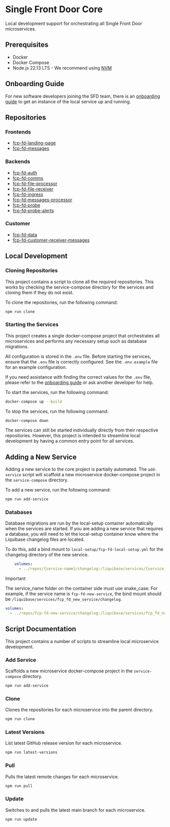 # Single Front Door Core
Local development support for orchestrating all Single Front Door microservices.

## Prerequisites
* Docker
* Docker Compose
* Node.js 22.13 LTS - We recommend using [NVM](https://github.com/nvm-sh/nvm)

## Onboarding Guide

For new software developers joining the SFD team, there is an [onboarding guide](https://github.com/DEFRA/fcp-fd-core/blob/main/onboarding-guide/README.md) to get an instance of the local service up and running.

## Repositories
### Frontends
- [fcp-fd-landing-page](https://github.com/defra/fcp-fd-landing-page)
- [fcp-fd-messages](https://github.com/DEFRA/fcp-fd-messages)

### Backends
- [fcp-fd-auth](https://github.com/defra/fcp-fd-auth)
- [fcp-fd-comms](https://github.com/defra/fcp-fd-comms)
- [fcp-fd-file-processor](https://github.com/DEFRA/fcp-fd-file-processor)
- [fcp-fd-file-receiver](https://github.com/DEFRA/fcp-fd-file-receiver)
- [fcp-fd-ingress](https://github.com/defra/fcp-fd-ingress)
- [fcp-fd-messages-processor](https://github.com/DEFRA/fcp-fd-messages-processor)
- [fcp-fd-probe](https://github.com/DEFRA/fcp-fd-probe)
- [fcp-fd-probe-alerts](https://github.com/DEFRA/fcp-fd-probe-alerts)

### Customer
- [fcp-fd-data](https://github.com/defra/fcp-fd-data)
- [fcp-fd-customer-receiver-messages](https://github.com/DEFRA/fcp-fd-customer-receiver-messages)

## Local Development
### Cloning Repositories
This project contains a script to clone all the required repositories. This works by checking the service-compose directory for the services and cloning them if they do not exist.

To clone the repositories, run the following command:

```bash
npm run clone
```

### Starting the Services
This project creates a single docker-compose project that orchestrates all microservices and performs any necessary setup such as database migrations.

All configuration is stored in the `.env` file. Before starting the services, ensure that the `.env` file is correctly configured. See the `.env.example` file for an example configuration.

If you need assistance with finding the correct values for the `.env` file, please refer to the [onboarding guide](#onboarding-guide) or ask another developer for help.

To start the services, run the following command:

```bash
docker-compose up --build
```

To stop the services, run the following command:

```bash
docker-compose down
```

The services can still be started individually directly from their respective repositories. However, this project is intended to streamline local development by having a common entry point for all services.

## Adding a New Service
Adding a new service to the core project is partially automated. The `add-service` script will scaffold a new microservice docker-compose project in the `service-compose` directory.

To add a new service, run the following command:

```bash
npm run add-service
```

### Databases
Database migrations are run by the local-setup container automatically when the services are started. If you are adding a new service that requires a database, you will need to let the local-setup container know where the Liquibase changelog files are located.

To do this, add a bind mount to `local-setup/fcp-fd-local-setup.yml` for the changelog directory of the new service.

```yaml
    volumes:
      - ../repos/{service-name}/changelog:/liquibase/services/{service_name}/changelog
```

> [!IMPORTANT]
> The service_name folder on the container side must use snake_case.
> For example, if the service name is `fcp-fd-new-service`, the bind mount should be `/liquibase/services/fcp_fd_new_service/changelog`.
> ```yaml
> volumes:
>   - ../repos/fcp-fd-new-service/changelog:/liquibase/services/fcp_fd_new_service/changelog

## Script Documentation
This project contains a number of scripts to streamline local microservice development.

### Add Service
Scaffolds a new microservice docker-compose project in the `service-compose` directory.

```bash
npm run add-service
```

### Clone
Clones the repositories for each microservice into the parent directory.

```bash
npm run clone
```

### Latest Versions
List latest GitHub release version for each microservice.

```bash
npm run latest-versions
```

### Pull
Pulls the latest remote changes for each microservice.

```bash
npm run pull
```

### Update
Switches to and pulls the latest main branch for each microservice.

```bash
npm run update
```